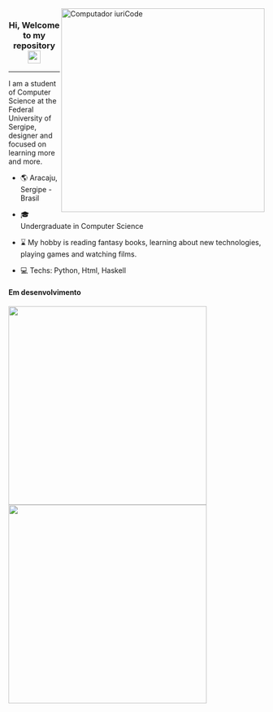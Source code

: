 
<img  src="https://raw.githubusercontent.com/MicaelliMedeiros/micaellimedeiros/master/image/computer-illustration.png"  min-width="400px"  max-width="400px"  width="400px"  align="right"  alt="Computador iuriCode">

  

<h3  align="center">Hi, Welcome to my repository <img  src="https://media.giphy.com/media/hvRJCLFzcasrR4ia7z/giphy.gif"  width="25px"></h3>

  

---

I am a student of Computer Science at the Federal University of Sergipe, designer and focused on learning more and more. 
  



* :earth_americas: Aracaju, Sergipe - Brasil

* :mortar_board: Undergraduate in Computer Science

* :hourglass: My hobby is reading fantasy books, learning about new technologies, playing games and watching films.

* :computer: Techs: Python, Html, Haskell

  
  
#### Em desenvolvimento


<td><img width="390px" align="left" src="https://github-readme-stats.vercel.app/api/top-langs/?username=AndreyFellipe&layout=compact&theme=tokyonight& "/></td> 
    <td><img width="390px" align="left" src="https://github-readme-stats.vercel.app/api?username=AndreyFellipe&show_icons=true&icon_color=dark&theme=tokyonight"/></td>


